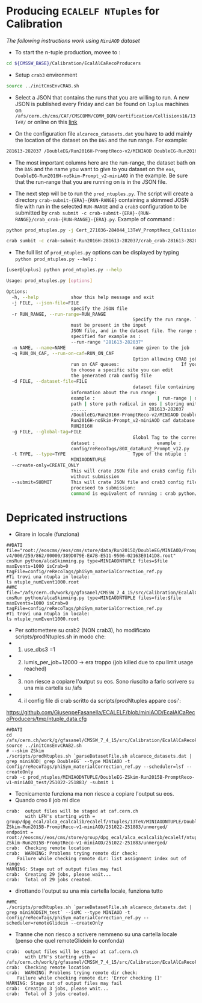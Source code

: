 # Producing `ECALELF NTuples` for Calibration

*The following instructions work using `MiniAOD` dataset*

* To start the n-tuple production, movee to :
```bash 
cd ${CMSSW_BASE}/Calibration/EcalAlCaRecoProducers
```

* Setup `crab3` environment
```bash
source ../initCmsEnvCRAB.sh
```

* Select a JSON that contains the runs that you are willing to run. A new JSON is published every Friday and can be found on `lxplus` machines on `/afs/cern.ch/cms/CAF/CMSCOMM/COMM_DQM/certification/Collisions16/13TeV/`  or online on this [link](https://cms-service-dqm.web.cern.ch/cms-service-dqm/CAF/certification/Collisions16/13TeV/)

* On the configuration file `alcareco_datasets.dat` you have to add mainly the location of the dataset on the `DAS` and the run range. For example:
```org
281613-282037 /DoubleEG/Run2016H-PromptReco-v2/MINIAOD DoubleEG-Run2016H-noSkim-Prompt_v2-miniAOD caf database VALID RUN2016H
```

* The most important columns here are the run-range, the dataset bath on the `DAS` and the name you want to give to you dataset on the `eos`, `DoubleEG-Run2016H-noSkim-Prompt_v2-miniAOD` in the example. Be sure that the run-range that you are running on is in the JSON file. 

* The next step will be to run the `prod_ntuples.py`. The script will create a directory `crab-submit-{ERA}-{RUN-RANGE}` containing a skimmed JOSN file with run in the selected `RUN-RANGE` and a `crab3` configuration to be submitted by `crab submit -c crab-submit-{ERA}-{RUN-RANGE}/crab_crab-{RUN-RANGE}-{ERA}.py`. Example of command :
```bash 
python prod_ntuples.py -j Cert_271036-284044_13TeV_PromptReco_Collisions16_JSON_NoL1T.txt -r "281613-282037" -q False --name PromtReco -g config/reRecoTags/80X_dataRun2_Prompt_v12.py

crab sumbit -c crab-submit-Run2016H-281613-282037/crab_crab-281613-282037-Run2016H.py
```

* The full list of `prod_ntuples.py` options can be displayed by typing `python prod_ntuples.py --help` :
```bash 
[user@lxplus] python prod_ntuples.py --help

Usage: prod_ntuples.py [options]

Options:
  -h, --help            show this help message and exit
  -j FILE, --json-file=FILE
                        specify the JSON file
  -r RUN_RANGE, --run-range=RUN_RANGE
                                               Specify the run range. This
                        must be present in the input
                        JSON file, and in the dataset file. The range shoud be
                        specified for example as :
                        --run-range "281613-282037"
  -n NAME, --name=NAME                         name given to the job
  -q RUN_ON_CAF, --run-on-caf=RUN_ON_CAF
                                               Option allowing CRAB jobs to
                        run on CAF queues:                       If you want
                        to choose a specific site you can edit
                        the generated crab config file
  -d FILE, --dataset-file=FILE
                                               dataset file containing the
                        information about the run range:
                        example :                       | run-range | dataset
                        path | store path radical in eos | storing unit |
                        ......                       281613-282037
                        /DoubleEG/Run2016H-PromptReco-v2/MINIAOD DoubleEG-
                        Run2016H-noSkim-Prompt_v2-miniAOD caf database VALID
                        RUN2016H
  -g FILE, --global-tag=FILE
                                               Global Tag to the corresponding
                        dataset :                       example :
                        config/reRecoTags/80X_dataRun2_Prompt_v12.py
  -t TYPE, --type=TYPE                         Type of the ntuple :
                        MINIAODNTUPLE
  --create-only=CREATE_ONLY
                        This will crate JSON file and crab3 config file
                        without submission
  --submit=SUBMIT       This will crate JSON file and crab3 config files and
                        proceseed to submission:                       This
                        command is equivalent of running : crab python/

```

# Depricated instructions
* Girare in locale (funziona)
```
##DATI
file="root://eoscms//eos/cms/store/data/Run2015D/DoubleEG/MINIAOD/PromptReco-v4/000/259/862/00000/389D079E-EA7B-E511-9506-02163E0141D8.root"
cmsRun python/alcaSkimming.py type=MINIAODNTUPLE files=$file maxEvents=1000 isCrab=0 tagFile=config/reRecoTags/phiSym_materialCorrection_ref.py
#Ti trovi una ntupla in locale:
ls ntuple_numEvent1000.root
##MC
file="/afs/cern.ch/work/g/gfasanel/CMSSW_7_4_15/src/Calibration/EcalAlCaRecoProducers/ZToEE_13TeV_powheg_M_120_200_miniAOD.root"
cmsRun python/alcaSkimming.py type=MINIAODNTUPLE files=file:$file maxEvents=1000 isCrab=0 tagFile=config/reRecoTags/phiSym_materialCorrection_ref.py
#Ti trovi una ntupla in locale:
ls ntuple_numEvent1000.root
```
 
* Per sottomettere su crab2 (NON crab3), ho modificato scripts/prodNtuples.sh in modo che:
* 1) use_dbs3 =1
* 2) lumis_per_job=12000 -> era troppo (job killed due to cpu limit usage reached)
* 3) non riesce a copiare l'output su eos. Sono riuscito a farlo scrivere su una mia cartella su /afs
* 4) il config file di crab scritto da scripts/prodNtuples appare cosi': 

https://github.com/GiuseppeFasanella/ECALELF/blob/miniAOD/EcalAlCaRecoProducers/tmp/ntuple_data.cfg
```
##DATI
cd /afs/cern.ch/work/g/gfasanel/CMSSW_7_4_15/src/Calibration/EcalAlCaRecoProducers
source ../initCmsEnvCRAB2.sh
# --skim ZSkim
./scripts/prodNtuples.sh `parseDatasetFile.sh alcareco_datasets.dat | grep miniAOD| grep DoubleEG` --type MINIAOD -t config/reRecoTags/phiSym_materialCorrection_ref.py --scheduler=lsf --createOnly
crab -c prod_ntuples/MINIAODNTUPLE/DoubleEG-ZSkim-Run2015B-PromptReco-v1-miniAOD_test/251022-251883/ -submit 1
```

* Tecnicamente funziona ma non riesce a copiare l'output su eos.
* Quando creo il job mi dice
```
crab:  output files will be staged at caf.cern.ch
       with LFN's starting with = group/dpg_ecal/alca_ecalcalib/ecalelf/ntuples/13TeV/MINIAODNTUPLE/DoubleEG-ZSkim-Run2015B-PromptReco-v1-miniAOD/251022-251883/unmerged/
endpoint =  root://eoscms//eos/cms/store/group/dpg_ecal/alca_ecalcalib/ecalelf/ntuples/13TeV/MINIAODNTUPLE/DoubleEG-ZSkim-Run2015B-PromptReco-v1-miniAOD/251022-251883/unmerged/
crab:  Checking remote location
crab:  WARNING: Problems trying remote dir check: 
	Failure while checking remote dir: list assignment index out of range
WARNING: Stage out of output files may fail
crab:  Creating 29 jobs, please wait...
crab:  Total of 29 jobs created.
```

* dirottando l'output su una mia cartella locale, funziona tutto


```
##MC
./scripts/prodNtuples.sh `parseDatasetFile.sh alcareco_datasets.dat | grep miniAODSIM_test` --isMC --type MINIAOD -t config/reRecoTags/phiSym_materialCorrection_ref.py --scheduler=remoteGlidein --createOnly
```

* Tranne che non riesco a scrivere nemmeno su una cartella locale (penso che quel remoteGlidein lo confonda)

```
crab:  output files will be staged at caf.cern.ch
       with LFN's starting with = /afs/cern.ch/work/g/gfasanel/CMSSW_7_4_15/src/Calibration/EcalAlCaRecoProducers/Test_miniAOD_SIM/
crab:  Checking remote location
crab:  WARNING: Problems trying remote dir check: 
	Failure while checking remote dir: 'Error checking []'
WARNING: Stage out of output files may fail
crab:  Creating 3 jobs, please wait...
crab:  Total of 3 jobs created.
```


